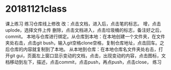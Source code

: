 # 20181121class
课上练习
练习仓库线上修改
改：点击文档，进入后，点击笔的标志。
增，点击uplode，选择文件上传
删除，点击文档进入，点击垃圾桶的标志，备注好之后，commit。
本地与仓库进行绑定。从仓库到本地：在本地创建一个文件夹，在文件夹处右击，点击git bush，输入git空格clone空格，复制仓库地址，点击回车。之后仓库的内容就复制到了本地。  从本地到仓库：在本地仓库名文件夹处右击，打开git gui，页面左上窗口显示变动的文档，点击，出现变动的内容，点击图标，文档移动到左下，描述，点击commit，点击push，再点push，点击close，
练习
